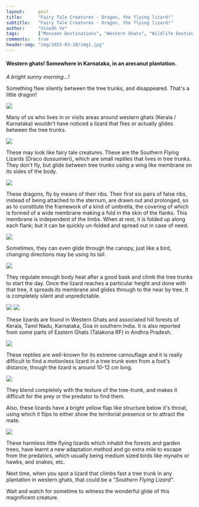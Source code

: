 ```yaml
---
layout:     post
title:      "Fairy Tale Creatures - Dragon, the flying lizard!"
subtitle:   "Fairy Tale Creatures - Dragon, the flying lizard!"
author:     "Vinodh Ve"
tags:       ["Monsoon Destinations", "Western Ghats", "Wildlife Destinations", "Agumbe"]
comments:   true
header-img: "img/2015-03-28/img1.jpg"
---
```


<h4>
Western ghats! Somewhere in Karnataka, in an arecanut plantation.
</h4>

<em>
A bright sunny morning...! 	
</em>

<p>
Something flew silently between the tree trunks, and disappeared. That's a little dragon!
</p>

<img src="{{ site.baseurl }}/img/2015-03-28/img2.jpg">

<p>
Many of us who lives in or visits areas around western ghats (Kerala / Karnataka) wouldn't have noticed a lizard that flies or actually glides between the tree trunks. 
</p>

<img src="{{ site.baseurl }}/img/2015-03-28/img3.jpg">

<p>
These may look like fairy tale creatures. These are the Southern Flying Lizards (Draco dussumieri), which are small reptiles that lives in tree trunks. They don't fly, but glide between tree trunks using a wing like membrane on its sides of the body. 
</p>

<img src="{{ site.baseurl }}/img/2015-03-28/img4.jpg">

<p>
These dragons, fly by means of their ribs. Their first six pairs of false ribs, instead of being attached to the sternum, are drawn out and prolonged, so as to constitute the framework of a kind of umbrella, the covering of which is formed of a wide membrane making a fold in the skin of the flanks. This membrane is independent of the limbs. When at rest, it is folded up along each flank; but it can be quickly un-folded and spread out in case of need. 
</p>

<img src="{{ site.baseurl }}/img/2015-03-28/img5.png">

<p>
Sometimes, they can even glide through the canopy, just like a bird, changing directions may be using its tail.
</p>


<img src="{{ site.baseurl }}/img/2015-03-28/img6.jpg">

<p>
They regulate enough body heat after a good bask and climb the tree trunks to start the day. Once the lizard reaches a particular height and done with that tree, it spreads its membrane and glides through to the near by tree. It is completely silent and unpredictable. 
</p>

<img src="{{ site.baseurl }}/img/2015-03-28/img7.jpg">
<img src="{{ site.baseurl }}/img/2015-03-28/img8.jpg">

<p>
These lizards are found in Western Ghats and associated hill forests of Kerala, Tamil Nadu, Karnataka, Goa in southern India. It is also reported from some parts of Eastern Ghats (Talakona RF) in Andhra Pradesh.
</p>

<img src="{{ site.baseurl }}/img/2015-03-28/img9.jpg">

<p>
These reptiles are well-known for its extreme camouflage and it is really difficult to find a motionless lizard in a tree trunk even from a foot's distance, though the lizard is around 10-12 cm long. 
</p>

<img src="{{ site.baseurl }}/img/2015-03-28/img10.jpg">

<p>
They blend completely with the texture of the tree-trunk, and makes it difficult for the prey or the predator to find them. 
</p>

<p>
Also, these lizards have a bright yellow flap like structure below it's throat, using which it flips to either show the territorial presence or to attract the mate.
</p>

<img src="{{ site.baseurl }}/img/2015-03-28/img11.jpg">

<p>
These harmless little flying lizards which inhabit the forests and garden trees, have learnt a new adaptation method and go extra mile to escape from the predators, which usually being medium sized birds like mynahs or hawks, and snakes, etc. 
</p>

<p>
Next time, when you spot a lizard that climbs fast a tree trunk in any plantation in western ghats, that could be a <em>"Southern Flying Lizard"</em>.
</p>

<p>
Wait and watch for sometime to witness the wonderful glide of this magnificent creature.
</p>


